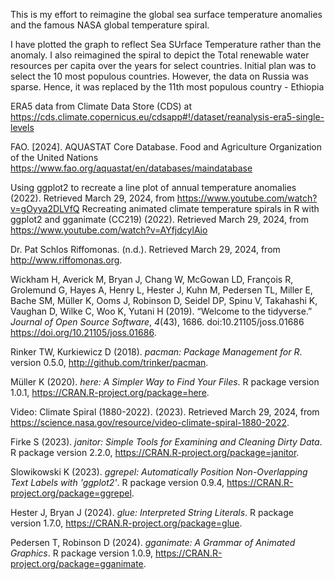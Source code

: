 This is my effort to reimagine the global sea surface temperature anomalies and the famous NASA global temperature spiral.   

I have plotted the graph to reflect Sea SUrface Temperature rather than the anomaly. I also reimagined the spiral to depict the Total renewable water resources per capita over the years for select countries. Initial plan was to select the 10 most populous countries. However, the data on Russia was sparse. Hence, it was replaced by the 11th most populous country - Ethiopia




ERA5 data from Climate Data Store (CDS) at 
<https://cds.climate.copernicus.eu/cdsapp#!/dataset/reanalysis-era5-single-levels>

FAO. [2024]. AQUASTAT Core Database. Food and Agriculture Organization of the United Nations  
<https://www.fao.org/aquastat/en/databases/maindatabase>

Using ggplot2 to recreate a line plot of annual temperature anomalies (2022). Retrieved March 29, 2024, from 
<https://www.youtube.com/watch?v=gOyya2DLVfQ>
Recreating animated climate temperature spirals in R with ggplot2 and gganimate (CC219) (2022). Retrieved March 29, 2024, from 
<https://www.youtube.com/watch?v=AYfjdcylAio>

Dr. Pat Schlos Riffomonas. (n.d.). Retrieved March 29, 2024, from http://www.riffomonas.org.

Wickham H, Averick M, Bryan J, Chang W, McGowan LD, François R, Grolemund G, Hayes A, Henry L, Hester J, Kuhn M, Pedersen TL,
Miller E, Bache SM, Müller K, Ooms J, Robinson D, Seidel DP, Spinu V, Takahashi K, Vaughan D, Wilke C, Woo K, Yutani H (2019).
“Welcome to the tidyverse.” _Journal of Open Source Software_, *4*(43), 1686. doi:10.21105/joss.01686
<https://doi.org/10.21105/joss.01686>.

Rinker TW, Kurkiewicz D (2018). _pacman: Package Management for R_. version 0.5.0, <http://github.com/trinker/pacman>.

Müller K (2020). _here: A Simpler Way to Find Your Files_. R package version 1.0.1, <https://CRAN.R-project.org/package=here>.

Video: Climate Spiral (1880-2022). (2023). Retrieved March 29, 2024, from 
<https://science.nasa.gov/resource/video-climate-spiral-1880-2022>.

Firke S (2023). _janitor: Simple Tools for Examining and Cleaning Dirty Data_. R package version 2.2.0,
<https://CRAN.R-project.org/package=janitor>.

Slowikowski K (2023). _ggrepel: Automatically Position Non-Overlapping Text Labels with 'ggplot2'_. R package version 0.9.4,
<https://CRAN.R-project.org/package=ggrepel>.

Hester J, Bryan J (2024). _glue: Interpreted String Literals_. R package version 1.7.0,
<https://CRAN.R-project.org/package=glue>.

Pedersen T, Robinson D (2024). _gganimate: A Grammar of Animated Graphics_. R package version 1.0.9,
<https://CRAN.R-project.org/package=gganimate>.
